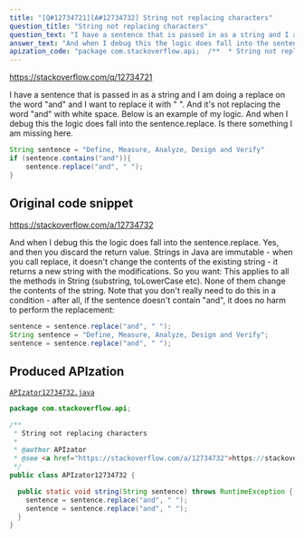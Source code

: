 ```yaml
---
title: "[Q#12734721][A#12734732] String not replacing characters"
question_title: "String not replacing characters"
question_text: "I have a sentence that is passed in as a string and I am doing a replace on the word \"and\" and I want to replace it with \" \".  And it's not replacing the word \"and\" with white space.  Below is an example of my logic.  And when I debug this the logic does fall into the sentence.replace. Is there something I am missing here."
answer_text: "And when I debug this the logic does fall into the sentence.replace. Yes, and then you discard the return value. Strings in Java are immutable - when you call replace, it doesn't change the contents of the existing string - it returns a new string with the modifications. So you want: This applies to all the methods in String (substring, toLowerCase etc). None of them change the contents of the string. Note that you don't really need to do this in a condition - after all, if the sentence doesn't contain \"and\", it does no harm to perform the replacement:"
apization_code: "package com.stackoverflow.api;  /**  * String not replacing characters  *  * @author APIzator  * @see <a href=\"https://stackoverflow.com/a/12734732\">https://stackoverflow.com/a/12734732</a>  */ public class APIzator12734732 {    public static void string(String sentence) throws RuntimeException {     sentence = sentence.replace(\"and\", \" \");     sentence = sentence.replace(\"and\", \" \");   } }"
---
```


https://stackoverflow.com/q/12734721

I have a sentence that is passed in as a string and I am doing a replace on the word &quot;and&quot; and I want to replace it with &quot; &quot;.  And it&#x27;s not replacing the word &quot;and&quot; with white space.  Below is an example of my logic.  And when I debug this the logic does fall into the sentence.replace.
Is there something I am missing here.


```java
String sentence = "Define, Measure, Analyze, Design and Verify"
if (sentence.contains("and")){
    sentence.replace("and", " ");
}
```


## Original code snippet

https://stackoverflow.com/a/12734732

And when I debug this the logic does fall into the sentence.replace.
Yes, and then you discard the return value.
Strings in Java are immutable - when you call replace, it doesn&#x27;t change the contents of the existing string - it returns a new string with the modifications. So you want:
This applies to all the methods in String (substring, toLowerCase etc). None of them change the contents of the string.
Note that you don&#x27;t really need to do this in a condition - after all, if the sentence doesn&#x27;t contain &quot;and&quot;, it does no harm to perform the replacement:

```java
sentence = sentence.replace("and", " ");
String sentence = "Define, Measure, Analyze, Design and Verify";
sentence = sentence.replace("and", " ");
```

## Produced APIzation

[`APIzator12734732.java`](https://github.com/pasqualesalza/apization-temp-data/raw/master/apizations/java/APIzator12734732.java)

```java
package com.stackoverflow.api;

/**
 * String not replacing characters
 *
 * @author APIzator
 * @see <a href="https://stackoverflow.com/a/12734732">https://stackoverflow.com/a/12734732</a>
 */
public class APIzator12734732 {

  public static void string(String sentence) throws RuntimeException {
    sentence = sentence.replace("and", " ");
    sentence = sentence.replace("and", " ");
  }
}

```